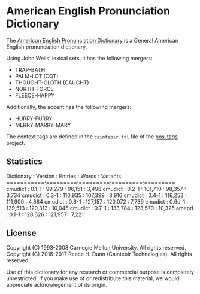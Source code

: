 # American English Pronunciation Dictionary

The [American English Pronunciation Dictionary](cmudict) is a General American
English pronunciation dictionary.

Using John Wells' lexical sets, it has the following mergers:

 *  TRAP-BATH
 *  PALM-LOT (COT)
 *  THOUGHT-CLOTH (CAUGHT)
 *  NORTH-FORCE
 *  FLEECE-HAPPY

Additionally, the accent has the following mergers:

 *  HURRY-FURRY
 *  MERRY-MARRY-MARY

The context tags are defined in the `cainteoir.ttl` file of the
[pos-tags](https://github.com/rhdunn/pos-tags) project.

## Statistics

Dictionary : Version : Entries : Words   : Variants
===========:=========:=========:=========:=========
cmudict    : 0.1-1   :  99,279 :  96,151 :    3,498
cmudict    : 0.2-1   : 101,710 :  98,357 :    3,734
cmudict    : 0.3-1   : 110,935 : 107,399 :    3,916
cmudict    : 0.4-1   : 116,253 : 111,900 :    4,884
cmudict    : 0.6-1   : 127,157 : 120,072 :    7,739
cmudict    : 0.6d-1  : 129,513 : 120,313 :   10,045
cmudict    : 0.7-1   : 133,784 : 123,570 :   10,325
amepd      : 0.1-1   : 128,626 : 121,957 :    7,221

## License

Copyright (C) 1993-2008 Carnegie Mellon University. All rights reserved.  
Copyright (C) 2016-2017 Reece H. Dunn (Cainteoir Technologies). All rights reserved.

Use of this dictionary for any research or commercial purpose is completely
unrestricted.  If you make use of or redistribute this material, we would
appreciate acknowlegement of its origin.
